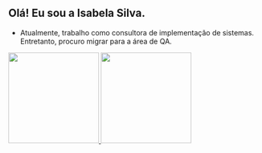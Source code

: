 ## Olá! Eu sou a Isabela Silva.

- Atualmente, trabalho como consultora de implementação de sistemas. Entretanto, procuro migrar para a área de QA.

<div>
<a href="https://github.com/Isabela01vSilva">
	<img height="180em" src="https://github-readme-stats.vercel.app/api?username=isabela01vsilva&show_icons=true&theme=dark&include_all_commits=truefcount"/>
	<img height="180em" src="https://github-readme-stats.vercel.app/api/top-langs/?username=isabela01vsilva&layout=compact&langs_count=16&theme=dark"/>
</div>
